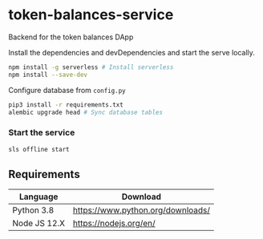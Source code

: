 # token-balances-service

Backend for the token balances DApp

Install the dependencies and devDependencies and start the serve locally.

```sh
npm install -g serverless # Install serverless
npm install --save-dev
```

Configure database from `config.py`

```sh
pip3 install -r requirements.txt
alembic upgrade head # Sync database tables
```

### Start the service

```sh
sls offline start
```

## Requirements

| Language     | Download                          |
| ------------ | --------------------------------- |
| Python 3.8   | https://www.python.org/downloads/ |
| Node JS 12.X | https://nodejs.org/en/            |

